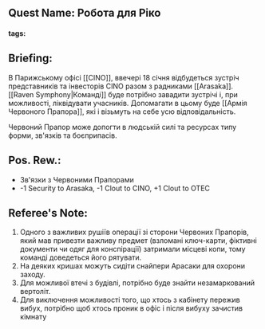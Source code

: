 ## Quest Name: Робота для Ріко
#### tags:

## Briefing:
В Парижському офісі [[CINO]], ввечері 18 січня відбудеться зустріч представників та інвесторів CINO разом з радниками [[Arasaka]]. [[Raven Symphony|Команді]] буде потрібно завадити зустрічі і, при можливості, ліквідувати учасників. Допомагати в цьому буде [[Армія Червоного Прапора]], які і візьмуть на себе усю відповідальність.

Червоний Прапор може допогти в людській силі та ресурсах типу форми, зв'язків та боєприпасів.
## Pos. Rew.:
- Зв'язки з Червоними Прапорами
- -1 Security to Arasaka, -1 Clout to CINO, +1 Clout to OTEC

## Referee's Note:
1. Одного з важливих рушіїв операції зі сторони Червоних Прапорів, який мав привезти важливу предмет (взломані ключ-карти, фіктивні документи чи одяг для конспірації) затримали місцеві копи, тому команді доведеться його рятувати.
2. На деяких кришах можуть сидіти снайпери Арасаки для охорони заходу.
3. Для можливої втечі з будівлі, потрібно буде знайти незамаркований вертоліт.
4. Для виключення можливості того, що хтось з кабінету пережив вибух, потрібно щоб хтось проник в офіс і після вибуху зачистив кімнату
